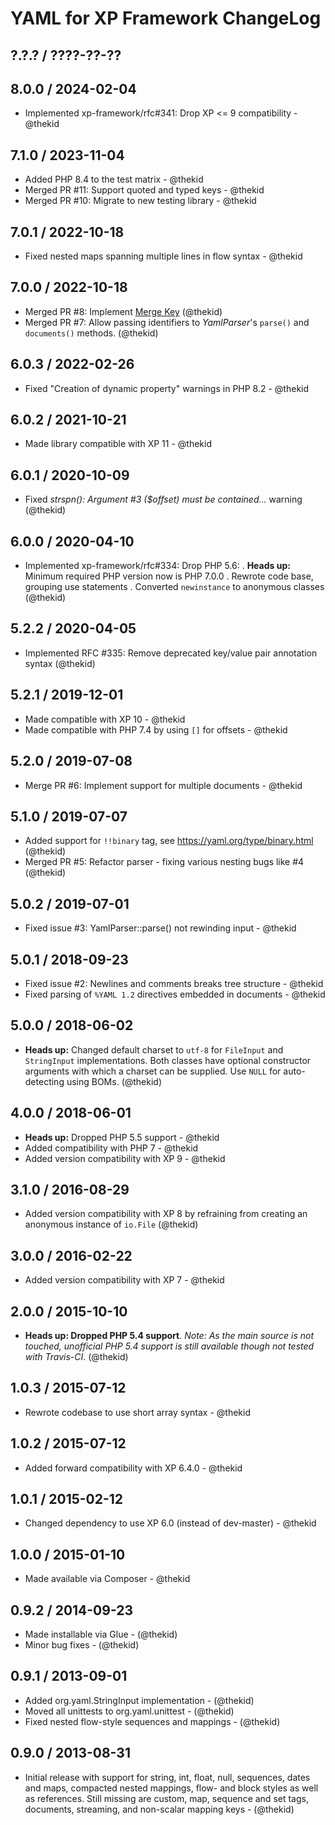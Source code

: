 YAML for XP Framework ChangeLog
========================================================================

## ?.?.? / ????-??-??

## 8.0.0 / 2024-02-04

* Implemented xp-framework/rfc#341: Drop XP <= 9 compatibility - @thekid

## 7.1.0 / 2023-11-04

* Added PHP 8.4 to the test matrix - @thekid
* Merged PR #11: Support quoted and typed keys - @thekid
* Merged PR #10: Migrate to new testing library - @thekid

## 7.0.1 / 2022-10-18

* Fixed nested maps spanning multiple lines in flow syntax - @thekid

## 7.0.0 / 2022-10-18

* Merged PR #8: Implement [Merge Key](https://yaml.org/type/merge.html)
  (@thekid)
* Merged PR #7: Allow passing identifiers to *YamlParser*'s `parse()`
  and `documents()` methods.
  (@thekid)

## 6.0.3 / 2022-02-26

* Fixed "Creation of dynamic property" warnings in PHP 8.2 - @thekid

## 6.0.2 / 2021-10-21

* Made library compatible with XP 11 - @thekid

## 6.0.1 / 2020-10-09

* Fixed *strspn(): Argument #3 ($offset) must be contained...* warning
  (@thekid)

## 6.0.0 / 2020-04-10

* Implemented xp-framework/rfc#334: Drop PHP 5.6:
  . **Heads up:** Minimum required PHP version now is PHP 7.0.0
  . Rewrote code base, grouping use statements
  . Converted `newinstance` to anonymous classes
  (@thekid)

## 5.2.2 / 2020-04-05

* Implemented RFC #335: Remove deprecated key/value pair annotation syntax
  (@thekid)

## 5.2.1 / 2019-12-01

* Made compatible with XP 10 - @thekid
* Made compatible with PHP 7.4 by using `[]` for offsets - @thekid

## 5.2.0 / 2019-07-08

* Merge PR #6: Implement support for multiple documents - @thekid

## 5.1.0 / 2019-07-07

* Added support for `!!binary` tag, see https://yaml.org/type/binary.html
  (@thekid)
* Merged PR #5: Refactor parser - fixing various nesting bugs like #4
  (@thekid)

## 5.0.2 / 2019-07-01

* Fixed issue #3: YamlParser::parse() not rewinding input - @thekid

## 5.0.1 / 2018-09-23

* Fixed issue #2: Newlines and comments breaks tree structure - @thekid
* Fixed parsing of `%YAML 1.2` directives embedded in documents - @thekid

## 5.0.0 / 2018-06-02

* **Heads up:** Changed default charset to `utf-8` for `FileInput` and
  `StringInput` implementations. Both classes have optional constructor
  arguments with which a charset can be supplied. Use `NULL` for auto-
  detecting using BOMs.
  (@thekid)

## 4.0.0 / 2018-06-01

* **Heads up:** Dropped PHP 5.5 support - @thekid
* Added compatibility with PHP 7 - @thekid
* Added version compatibility with XP 9 - @thekid

## 3.1.0 / 2016-08-29

* Added version compatibility with XP 8 by refraining from creating an
  anonymous instance of `io.File`
  (@thekid)

## 3.0.0 / 2016-02-22

* Added version compatibility with XP 7 - @thekid

## 2.0.0 / 2015-10-10

* **Heads up: Dropped PHP 5.4 support**. *Note: As the main source is not
  touched, unofficial PHP 5.4 support is still available though not tested
  with Travis-CI*.
  (@thekid)

## 1.0.3 / 2015-07-12

* Rewrote codebase to use short array syntax - @thekid

## 1.0.2 / 2015-07-12

* Added forward compatibility with XP 6.4.0 - @thekid

## 1.0.1 / 2015-02-12

* Changed dependency to use XP 6.0 (instead of dev-master) - @thekid

## 1.0.0 / 2015-01-10

* Made available via Composer - @thekid

## 0.9.2 / 2014-09-23

* Made installable via Glue - (@thekid)
* Minor bug fixes - (@thekid)

## 0.9.1 / 2013-09-01

* Added org.yaml.StringInput implementation - (@thekid)
* Moved all unittests to org.yaml.unittest - (@thekid)
* Fixed nested flow-style sequences and mappings - (@thekid)

## 0.9.0 / 2013-08-31

* Initial release with support for string, int, float, null, sequences,
  dates and maps, compacted nested mappings, flow- and block styles as 
  well as references. Still missing are custom, map, sequence and set 
  tags, documents, streaming, and non-scalar mapping keys - (@thekid)
